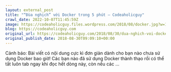 ```yaml
---
layout: external_post
title: "“Đùa nghịch” với Docker trong 5 phút – Codeaholicguy"
crawl_date: 2022-10-07T11:45:59Z
image: https://codeaholicguy.files.wordpress.com/2018/08/docker.jpg?w=1200
blog: https://codeaholicguy.com
original_url: https://codeaholicguy.com/2018/08/30/dua-nghich-voi-docker-trong-5-phut/
original_publish_date: 2018-08-30T09:09:10+00:00
---
```


Cảnh báo: Bài viết có nội dung cực kì đơn giản dành cho bạn nào chưa sử dụng Docker bao giờ! Các bạn nào đã sử dụng Docker thành thạo rồi có thể tắt luôn tab ngay khi đọc hết dòng này, còn nếu các …